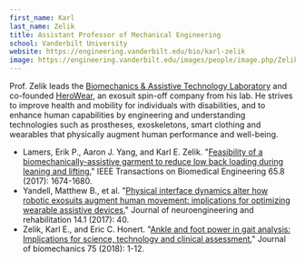 ```yaml
---
first_name: Karl
last_name: Zelik
title: Assistant Professor of Mechanical Engineering
school: Vanderbilt University
website: https://engineering.vanderbilt.edu/bio/karl-zelik
image: https://engineering.vanderbilt.edu/images/people/image.php/Zelik-Karl.jpg?width=200&image=/images/people/Zelik-Karl.jpg
---
```

Prof. Zelik leads the [Biomechanics & Assistive Technology Laboratory](https://my.vanderbilt.edu/batlab/) and co-founded [HeroWear](https://herowearexo.com/), an exosuit spin-off company from his lab. He strives to improve health and mobility for individuals with disabilities, and to enhance human capabilities by engineering and understanding technologies such as prostheses, exoskeletons, smart clothing and wearables that physically augment human performance and well-being.  
* Lamers, Erik P., Aaron J. Yang, and Karl E. Zelik. "[Feasibility of a biomechanically-assistive garment to reduce low back loading during leaning and lifting.](https://ieeexplore.ieee.org/document/8063426/)" IEEE Transactions on Biomedical Engineering 65.8 (2017): 1674-1680.
* Yandell, Matthew B., et al. "[Physical interface dynamics alter how robotic exosuits augment human movement: implications for optimizing wearable assistive devices.](https://jneuroengrehab.biomedcentral.com/articles/10.1186/s12984-017-0247-9)" Journal of neuroengineering and rehabilitation 14.1 (2017): 40.
* Zelik, Karl E., and Eric C. Honert. "[Ankle and foot power in gait analysis: Implications for science, technology and clinical assessment.](https://www.sciencedirect.com/science/article/abs/pii/S0021929018302902)" Journal of biomechanics 75 (2018): 1-12.
